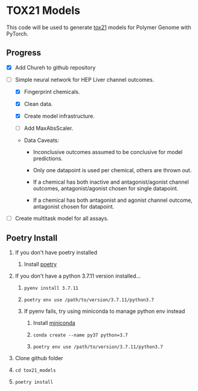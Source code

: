 # TOX21 Models

This code will be used to generate [tox21](https://tox21.gov) models for
Polymer Genome with PyTorch.

## Progress

- [x] Add Chureh to github repository

- [ ] Simple neural network for HEP Liver channel outcomes.

  - [x] Fingerprint chemicals.

  - [x] Clean data.

  - [x] Create model infrastructure.

  - [ ] Add MaxAbsScaler.

  - Data Caveats:

    - Inconclusive outcomes assumed to be conclusive for model predictions.
      
    - Only one datapoint is used per chemical, others are thrown out.

    - If a chemical has both inactive and antagonist/agonist channel outcomes, 
      antagonist/agonist chosen for single datapoint.

    - If a chemical has both antagonist and agonist channel outcome, 
      antagonist chosen for datapoint.

- [ ] Create multitask model for all assays.


## Poetry Install

1. If you don't have poetry installed

    1. Install [poetry](https://python-poetry.org/docs/)

2. If you don't have a python 3.7.11 version installed... 

    1. `pyenv install 3.7.11`
  
    2. `poetry env use /path/to/version/3.7.11/python3.7` 

    3. If pyenv fails, try using miniconda to manage python env instead

        1. Install [miniconda](https://docs.conda.io/en/latest/miniconda.html)

        2. `conda create --name py37 python=3.7`

        3. `poetry env use /path/to/version/3.7.11/python3.7` 

3. Clone github folder

4. `cd tox21_models`

5. `poetry install`
